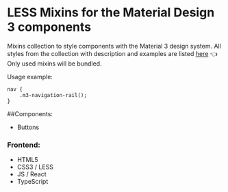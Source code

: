 # LESS Mixins for the Material Design 3 components

Mixins collection to style components with the Material 3 design system. 
All styles from the collection with description and examples are listed [here](https://m3.srrlab.ru/) 👈  
Only used mixins will be bundled.

Usage example:  
```LESS
nav {
    .m3-navigation-rail();
}
```

##Components:
-   Buttons

### Frontend:
- HTML5
- CSS3 / LESS
- JS / React
- TypeScript

